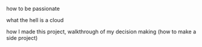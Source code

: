 how to be passionate

what the hell is a cloud

how I made this project, walkthrough of my decision making (how to make a side project)